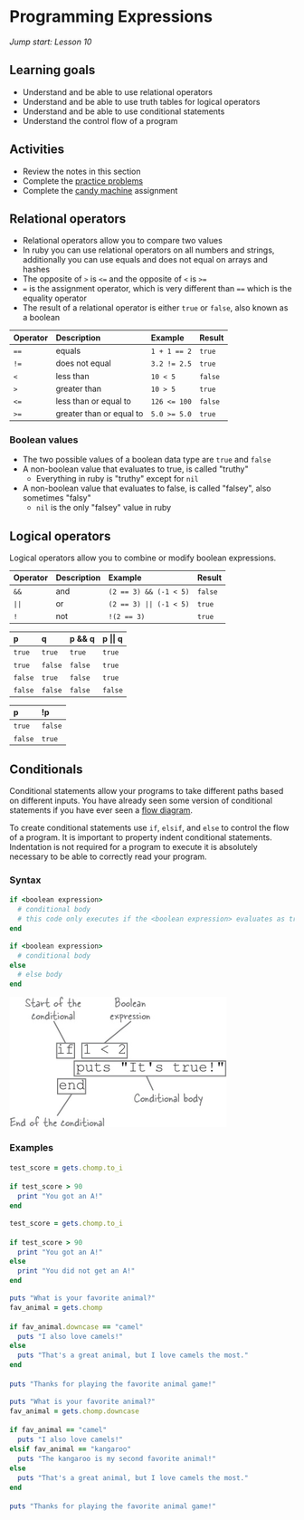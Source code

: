 # Programming Expressions
_Jump start: Lesson 10_

## Learning goals
- Understand and be able to use relational operators
- Understand and be able to use truth tables for logical operators
- Understand and be able to use conditional statements
- Understand the control flow of a program

## Activities
* Review the notes in this section
* Complete the [practice problems](./practice-problems.md)
* Complete the [candy machine](./candy-machine.md) assignment

## Relational operators
* Relational operators allow you to compare two values
* In ruby you can use relational operators on all numbers and strings, additionally you can use equals and does not equal on arrays and hashes
* The opposite of `>` is `<=` and the opposite of `<` is `>=`
* `=` is the assignment operator, which is very different than `==` which is the equality operator
* The result of a relational operator is either `true` or `false`, also known as a boolean

| __Operator__ | __Description__ | __Example__ | __Result__ |
| :--- | :--- | :--- | :--- |
| `==` | equals | `1 + 1 == 2` | `true` |
| `!=` | does not equal | `3.2 != 2.5` | `true` |
| `<` | less than | `10 < 5` | `false` |
| `>` | greater than | `10 > 5` | `true` |
| `<=` | less than or equal to | `126 <= 100` | `false` |
| `>=` | greater than or equal to | `5.0 >= 5.0` | `true` |

### Boolean values
* The two possible values of a boolean data type are `true` and `false`
* A non-boolean value that evaluates to true, is called "truthy"
  * Everything in ruby is "truthy" except for `nil` 
* A non-boolean value that evaluates to false, is called "falsey", also sometimes "falsy"
  * `nil` is the only "falsey" value in ruby

## Logical operators
Logical operators allow you to combine or modify boolean expressions.

| Operator | Description | Example | Result |
| :--- | :--- | :--- | :--- |
| `&&` | and | `(2 == 3) && (-1 < 5)` | `false` |
| `\|\|` | or | `(2 == 3) \|\| (-1 < 5)` | `true` |
| `!` | not | `!(2 == 3)` | `true` |

| p | q | p && q | p \|\| q |
| :--- | :--- | :--- | :--- |
| `true` | `true` | `true` | `true` |
| `true` | `false` | `false` | `true` |
| `false` | `true` | `false` | `true` |
| `false` | `false` | `false` | `false` |

| p | !p |
| :--- | :--- |
| `true` | `false` |
| `false` | `true` |


## Conditionals
Conditional statements allow your programs to take different paths based on different inputs. You have already seen some version of conditional statements if you have ever seen a [flow diagram](./images/flow-control.png).

To create conditional statements use `if`, `elsif`, and `else` to control the flow of a program. It is important to property indent conditional statements. Indentation is not required for a program to execute it is absolutely necessary to be able to correctly read your program.

### Syntax
```ruby
if <boolean expression>
  # conditional body
  # this code only executes if the <boolean expression> evaluates as true
end
```

```ruby
if <boolean expression>
  # conditional body
else
  # else body
end
```

![conditional](./images/conditional.jpg)

### Examples
```ruby
test_score = gets.chomp.to_i

if test_score > 90
  print "You got an A!"
end
```

```ruby
test_score = gets.chomp.to_i

if test_score > 90
  print "You got an A!"
else
  print "You did not get an A!"
end
```

```ruby
puts "What is your favorite animal?"
fav_animal = gets.chomp

if fav_animal.downcase == "camel"
  puts "I also love camels!"
else
  puts "That's a great animal, but I love camels the most."
end

puts "Thanks for playing the favorite animal game!"
```

```ruby
puts "What is your favorite animal?"
fav_animal = gets.chomp.downcase

if fav_animal == "camel"
  puts "I also love camels!"
elsif fav_animal == "kangaroo"
  puts "The kangaroo is my second favorite animal!"
else
  puts "That's a great animal, but I love camels the most."
end

puts "Thanks for playing the favorite animal game!"
```
